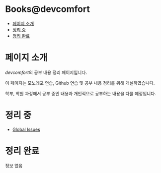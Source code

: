 <h1> Books@devcomfort </h1>

- [페이지 소개](#페이지-소개)
- [정리 중](#정리-중)
- [정리 완료](#정리-완료)

# 페이지 소개

*devcomfort*의 공부 내용 정리 페이지입니다.

이 페이지는 모노레포 연습, Github 연습 및 공부 내용 정리를 위해 개설하였습니다. <br>

학부, 학원 과정에서 공부 중인 내용과 개인적으로 공부하는 내용을 다룰 예정입니다.

# 정리 중

- [Global Issues](/global_issues)

# 정리 완료

정보 없음
